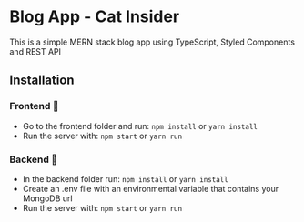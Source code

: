 # Blog App - Cat Insider

This is a simple MERN stack blog app using TypeScript, Styled Components and REST API

## Installation

### Frontend :nail_care:

- Go to the frontend folder and run: `npm install` or `yarn install`
- Run the server with: `npm start` or `yarn run`

### Backend :muscle:

- In the backend folder run: `npm install` or `yarn install`
- Create an .env file with an environmental variable that contains your MongoDB url
- Run the server with: `npm start` or `yarn run`
